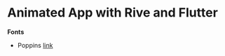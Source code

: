 # Animated App with Rive and Flutter

**Fonts**

- Poppins [link](https://fonts.google.com/specimen/Poppins)
